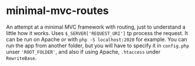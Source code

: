 # minimal-mvc-routes

An attempt at a minimal MVC framework with routing, just to understand a little how it works. Uses `$_SERVER['REQUEST_URI']` tp process the request. It can be run on Apache or with `php -S localhost:2020` for example. You can run the app from another folder, but you will have to specify it in `config.php` unser `'ROOT_FOLDER'`, and also if using Apache, `.htaccess` under `RewriteBase`. 
